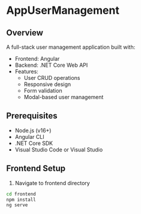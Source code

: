 # AppUserManagement

## Overview
A full-stack user management application built with:
- Frontend: Angular
- Backend: .NET Core Web API
- Features:
  - User CRUD operations
  - Responsive design
  - Form validation
  - Modal-based user management

## Prerequisites
- Node.js (v16+)
- Angular CLI
- .NET Core SDK
- Visual Studio Code or Visual Studio

## Frontend Setup
1. Navigate to frontend directory
```bash
cd frontend
npm install
ng serve
